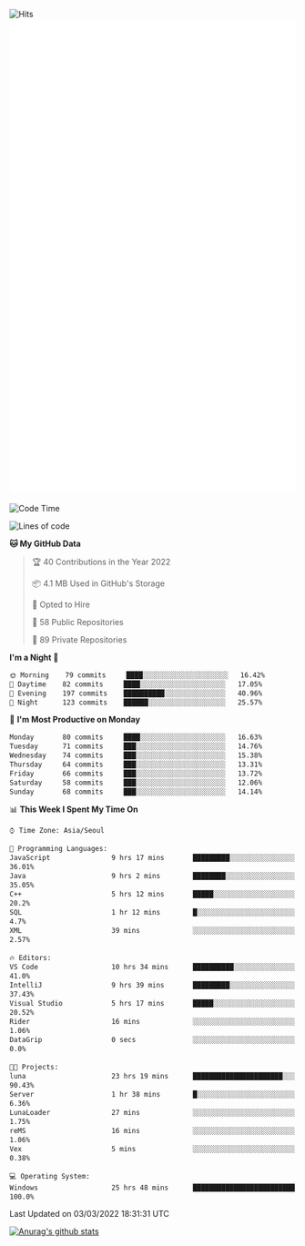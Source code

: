 ![Hits](https://hits.seeyoufarm.com/api/count/incr/badge.svg?url=https%3A%2F%2Fgithub.com%2Fkokose1234&count_bg=%2379C83D&title_bg=%23555555&icon=apple.svg&icon_color=%23E7E7E7&title=hits&edge_flat=false)
<br/>
![Metrics](https://github.com/kokose1234/kokose1234/blob/main/github-metrics.svg)

<!--START_SECTION:waka-->
![Code Time](http://img.shields.io/badge/Code%20Time-535%20hrs%2039%20mins-blue)

![Lines of code](https://img.shields.io/badge/From%20Hello%20World%20I%27ve%20Written-8%20Million%20lines%20of%20code-blue)

**🐱 My GitHub Data** 

> 🏆 40 Contributions in the Year 2022
 > 
> 📦 4.1 MB Used in GitHub's Storage 
 > 
> 💼 Opted to Hire
 > 
> 📜 58 Public Repositories 
 > 
> 🔑 89 Private Repositories  
 > 
**I'm a Night 🦉** 

```text
🌞 Morning    79 commits     ████░░░░░░░░░░░░░░░░░░░░░   16.42% 
🌆 Daytime    82 commits     ████░░░░░░░░░░░░░░░░░░░░░   17.05% 
🌃 Evening    197 commits    ██████████░░░░░░░░░░░░░░░   40.96% 
🌙 Night      123 commits    ██████░░░░░░░░░░░░░░░░░░░   25.57%

```
📅 **I'm Most Productive on Monday** 

```text
Monday       80 commits     ████░░░░░░░░░░░░░░░░░░░░░   16.63% 
Tuesday      71 commits     ███░░░░░░░░░░░░░░░░░░░░░░   14.76% 
Wednesday    74 commits     ███░░░░░░░░░░░░░░░░░░░░░░   15.38% 
Thursday     64 commits     ███░░░░░░░░░░░░░░░░░░░░░░   13.31% 
Friday       66 commits     ███░░░░░░░░░░░░░░░░░░░░░░   13.72% 
Saturday     58 commits     ███░░░░░░░░░░░░░░░░░░░░░░   12.06% 
Sunday       68 commits     ███░░░░░░░░░░░░░░░░░░░░░░   14.14%

```


📊 **This Week I Spent My Time On** 

```text
⌚︎ Time Zone: Asia/Seoul

💬 Programming Languages: 
JavaScript               9 hrs 17 mins       █████████░░░░░░░░░░░░░░░░   36.01% 
Java                     9 hrs 2 mins        ████████░░░░░░░░░░░░░░░░░   35.05% 
C++                      5 hrs 12 mins       █████░░░░░░░░░░░░░░░░░░░░   20.2% 
SQL                      1 hr 12 mins        █░░░░░░░░░░░░░░░░░░░░░░░░   4.7% 
XML                      39 mins             ░░░░░░░░░░░░░░░░░░░░░░░░░   2.57%

🔥 Editors: 
VS Code                  10 hrs 34 mins      ██████████░░░░░░░░░░░░░░░   41.0% 
IntelliJ                 9 hrs 39 mins       █████████░░░░░░░░░░░░░░░░   37.43% 
Visual Studio            5 hrs 17 mins       █████░░░░░░░░░░░░░░░░░░░░   20.52% 
Rider                    16 mins             ░░░░░░░░░░░░░░░░░░░░░░░░░   1.06% 
DataGrip                 0 secs              ░░░░░░░░░░░░░░░░░░░░░░░░░   0.0%

🐱‍💻 Projects: 
luna                     23 hrs 19 mins      ██████████████████████░░░   90.43% 
Server                   1 hr 38 mins        █░░░░░░░░░░░░░░░░░░░░░░░░   6.36% 
LunaLoader               27 mins             ░░░░░░░░░░░░░░░░░░░░░░░░░   1.75% 
reMS                     16 mins             ░░░░░░░░░░░░░░░░░░░░░░░░░   1.06% 
Vex                      5 mins              ░░░░░░░░░░░░░░░░░░░░░░░░░   0.38%

💻 Operating System: 
Windows                  25 hrs 48 mins      █████████████████████████   100.0%

```


 Last Updated on 03/03/2022 18:31:31 UTC
<!--END_SECTION:waka-->

[![Anurag's github stats](https://github-readme-stats.vercel.app/api?username=kokose1234&theme=dracula)](https://github.com/anuraghazra/github-readme-stats)



	
